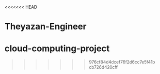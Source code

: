 <<<<<<< HEAD
# Theyazan-Engineer
# cloud-computing-project
>>>>>>> 976cf84d4dcef76f2d6cc7e5f41bcb726d420cff
